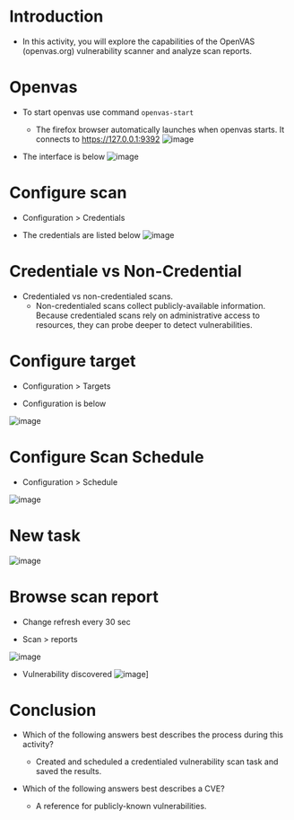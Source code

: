 # Introduction
- In this activity, you will explore the capabilities of the OpenVAS (openvas.org) vulnerability scanner and analyze scan reports.

# Openvas
- To start openvas use command ``openvas-start``
  - The firefox browser automatically launches when openvas starts. It connects to https://127.0.0.1:9392
  ![image](https://user-images.githubusercontent.com/81980702/122591154-2c928080-d028-11eb-9792-6a706b2d694c.png)

- The interface is below 
![image](https://user-images.githubusercontent.com/81980702/122591232-4764f500-d028-11eb-9d0a-b04c41ac8ccf.png)

# Configure scan
- Configuration > Credentials

- The credentials are listed below 
![image](https://user-images.githubusercontent.com/81980702/122591534-b5a9b780-d028-11eb-8a01-91cc5d3a53bd.png)

# Credentiale vs Non-Credential
- Credentialed vs non-credentialed scans.
  - Non-credentialed scans collect publicly-available information. Because credentialed scans rely on administrative access to resources, they can probe deeper to detect vulnerabilities.

# Configure target
- Configuration > Targets

- Configuration is below

![image](https://user-images.githubusercontent.com/81980702/122591922-3e285800-d029-11eb-8ea6-7027e23c4967.png)

# Configure Scan Schedule 
- Configuration > Schedule 

![image](https://user-images.githubusercontent.com/81980702/122615267-ddf7dd00-d04d-11eb-9507-ca89611ffd21.png)

# New task
![image](https://user-images.githubusercontent.com/81980702/122615376-0c75b800-d04e-11eb-8df7-f269d2be2a15.png)

# Browse scan report
- Change refresh every 30 sec

- Scan > reports 

![image](https://user-images.githubusercontent.com/81980702/122615788-c3723380-d04e-11eb-8925-174137516be6.png)

- Vulnerability discovered 
![image](https://user-images.githubusercontent.com/81980702/122615866-edc3f100-d04e-11eb-865e-dd710e65f8a8.png)]

# Conclusion
- Which of the following answers best describes the process during this activity?
  - Created and scheduled a credentialed vulnerability scan task and saved the results.

- Which of the following answers best describes a CVE?
  - A reference for publicly-known vulnerabilities.

